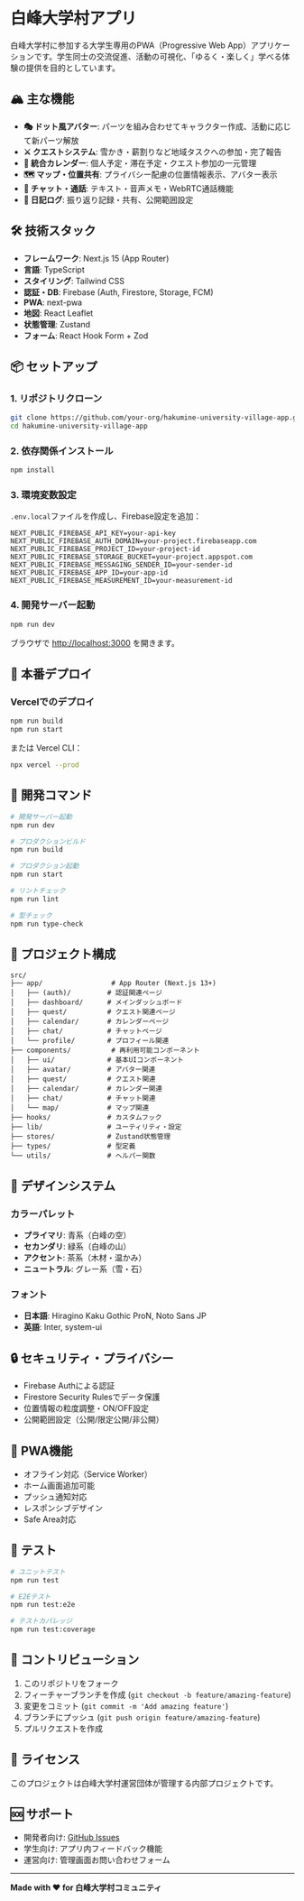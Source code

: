 # 白峰大学村アプリ

白峰大学村に参加する大学生専用のPWA（Progressive Web App）アプリケーションです。学生同士の交流促進、活動の可視化、「ゆるく・楽しく」学べる体験の提供を目的としています。

## 🏔️ 主な機能

- **🎭 ドット風アバター**: パーツを組み合わせてキャラクター作成、活動に応じて新パーツ解放
- **⚔️ クエストシステム**: 雪かき・薪割りなど地域タスクへの参加・完了報告
- **📅 統合カレンダー**: 個人予定・滞在予定・クエスト参加の一元管理
- **🗺️ マップ・位置共有**: プライバシー配慮の位置情報表示、アバター表示
- **💬 チャット・通話**: テキスト・音声メモ・WebRTC通話機能
- **📔 日記ログ**: 振り返り記録・共有、公開範囲設定

## 🛠️ 技術スタック

- **フレームワーク**: Next.js 15 (App Router)
- **言語**: TypeScript
- **スタイリング**: Tailwind CSS
- **認証・DB**: Firebase (Auth, Firestore, Storage, FCM)
- **PWA**: next-pwa
- **地図**: React Leaflet
- **状態管理**: Zustand
- **フォーム**: React Hook Form + Zod

## 📦 セットアップ

### 1. リポジトリクローン

```bash
git clone https://github.com/your-org/hakumine-university-village-app.git
cd hakumine-university-village-app
```

### 2. 依存関係インストール

```bash
npm install
```

### 3. 環境変数設定

`.env.local`ファイルを作成し、Firebase設定を追加：

```env
NEXT_PUBLIC_FIREBASE_API_KEY=your-api-key
NEXT_PUBLIC_FIREBASE_AUTH_DOMAIN=your-project.firebaseapp.com
NEXT_PUBLIC_FIREBASE_PROJECT_ID=your-project-id
NEXT_PUBLIC_FIREBASE_STORAGE_BUCKET=your-project.appspot.com
NEXT_PUBLIC_FIREBASE_MESSAGING_SENDER_ID=your-sender-id
NEXT_PUBLIC_FIREBASE_APP_ID=your-app-id
NEXT_PUBLIC_FIREBASE_MEASUREMENT_ID=your-measurement-id
```

### 4. 開発サーバー起動

```bash
npm run dev
```

ブラウザで [http://localhost:3000](http://localhost:3000) を開きます。

## 🚀 本番デプロイ

### Vercelでのデプロイ

```bash
npm run build
npm run start
```

または Vercel CLI：

```bash
npx vercel --prod
```

## 🔧 開発コマンド

```bash
# 開発サーバー起動
npm run dev

# プロダクションビルド
npm run build

# プロダクション起動
npm run start

# リントチェック
npm run lint

# 型チェック
npm run type-check
```

## 📁 プロジェクト構成

```
src/
├── app/                 # App Router (Next.js 13+)
│   ├── (auth)/         # 認証関連ページ
│   ├── dashboard/      # メインダッシュボード
│   ├── quest/          # クエスト関連ページ
│   ├── calendar/       # カレンダーページ
│   ├── chat/           # チャットページ
│   └── profile/        # プロフィール関連
├── components/          # 再利用可能コンポーネント
│   ├── ui/             # 基本UIコンポーネント
│   ├── avatar/         # アバター関連
│   ├── quest/          # クエスト関連
│   ├── calendar/       # カレンダー関連
│   ├── chat/           # チャット関連
│   └── map/            # マップ関連
├── hooks/              # カスタムフック
├── lib/                # ユーティリティ・設定
├── stores/             # Zustand状態管理
├── types/              # 型定義
└── utils/              # ヘルパー関数
```

## 🎨 デザインシステム

### カラーパレット

- **プライマリ**: 青系（白峰の空）
- **セカンダリ**: 緑系（白峰の山）
- **アクセント**: 茶系（木材・温かみ）
- **ニュートラル**: グレー系（雪・石）

### フォント

- **日本語**: Hiragino Kaku Gothic ProN, Noto Sans JP
- **英語**: Inter, system-ui

## 🔒 セキュリティ・プライバシー

- Firebase Authによる認証
- Firestore Security Rulesでデータ保護
- 位置情報の粒度調整・ON/OFF設定
- 公開範囲設定（公開/限定公開/非公開）

## 📱 PWA機能

- オフライン対応（Service Worker）
- ホーム画面追加可能
- プッシュ通知対応
- レスポンシブデザイン
- Safe Area対応

## 🧪 テスト

```bash
# ユニットテスト
npm run test

# E2Eテスト
npm run test:e2e

# テストカバレッジ
npm run test:coverage
```

## 🤝 コントリビューション

1. このリポジトリをフォーク
2. フィーチャーブランチを作成 (`git checkout -b feature/amazing-feature`)
3. 変更をコミット (`git commit -m 'Add amazing feature'`)
4. ブランチにプッシュ (`git push origin feature/amazing-feature`)
5. プルリクエストを作成

## 📄 ライセンス

このプロジェクトは白峰大学村運営団体が管理する内部プロジェクトです。

## 🆘 サポート

- 開発者向け: [GitHub Issues](https://github.com/your-org/hakumine-university-village-app/issues)
- 学生向け: アプリ内フィードバック機能
- 運営向け: 管理画面お問い合わせフォーム

---

**Made with ❤️ for 白峰大学村コミュニティ**

